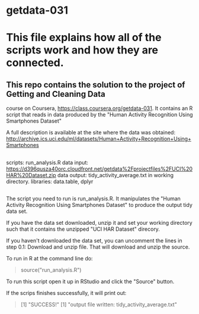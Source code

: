 # getdata-031
# This file explains how all of the scripts work and how they are connected.

## This repo contains the solution to the project of Getting and Cleaning Data 
course on Coursera, https://class.coursera.org/getdata-031. It contains an R
script that reads in data produced by the "Human Activity Recognition Using Smartphones Dataset"

A full description is available at the site where the data was obtained: 
http://archive.ics.uci.edu/ml/datasets/Human+Activity+Recognition+Using+Smartphones 

##
scripts: run_analysis.R
data input: https://d396qusza40orc.cloudfront.net/getdata%2Fprojectfiles%2FUCI%20HAR%20Dataset.zip
data output: tidy_activity_average.txt in working directory.
libraries: data.table, dplyr
##

The script you need to run is run_analysis.R. It manipulates the "Human Activity Recognition Using Smartphones Dataset" to produce the output tidy data set. 

If you have the data set downloaded, unzip it and set your working directory such
that it contains the unzipped "UCI HAR Dataset" direcory.

If you haven't downloaded the data set, you can uncomment the lines in step 0.1:
Download and unzip file. That will download and unzip the source.

To run in R at the command line do:
> source("run_analysis.R")

To run this script open it up in RStudio and click the "Source" button.

If the scrips finishes successfully, it will print out:

>[1] "SUCCESS!"
>[1] "output file written: tidy_activity_average.txt"
